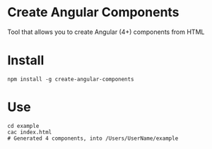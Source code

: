 # Create Angular Components
Tool that allows you to create Angular (4+) components from HTML

# Install
```
npm install -g create-angular-components
```

# Use
```
cd example
cac index.html
# Generated 4 components, into /Users/UserName/example
```

